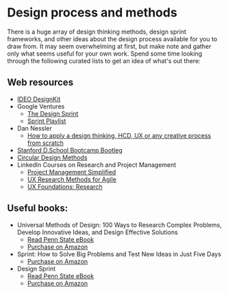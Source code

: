 # Design process and methods

There is a huge array of design thinking methods, design sprint frameworks, and other ideas about the design process available for you to draw from. It may seem overwhelming at first, but make note and gather only what seems useful for your own work. Spend some time looking through the following curated lists to get an idea of what's out there:

## Web resources

- [IDEO DesignKit](http://www.designkit.org/methods)
- Google Ventures 
  - [The Design Sprint](http://www.gv.com/sprint/)
  - [Sprint Playlist](https://www.youtube.com/watch?v=Fc6A2WuEkZI&list=PLQjb7PbWSDVZv_CEfvpK6UzC0vJhBGgGg)
- Dan Nessler
  - [How to apply a design thinking, HCD, UX or any creative process from scratch](https://medium.com/digital-experience-design/how-to-apply-a-design-thinking-hcd-ux-or-any-creative-process-from-scratch-b8786efbf812)
- [Stanford D.School Bootcamp Bootleg](https://dschool.stanford.edu/resources/the-bootcamp-bootleg)
- [Circular Design Methods](https://www.circulardesignguide.com/methods)
- LinkedIn Courses on Research and Project Management
  - [Project Management Simplified ](https://www.linkedin.com/learning/project-management-simplified-2/introduction-to-the-12-step-process?u=76811570)
  - [UX Research Methods for Agile](https://www.linkedin.com/learning/ux-research-for-agile-teams/welcome?u=76811570)
  - [UX Foundations: Research](https://www.linkedin.com/learning/ux-foundations-research/welcome?u=76811570)

## Useful books:

- Universal Methods of Design: 100 Ways to Research Complex Problems, Develop Innovative Ideas, and Design Effective Solutions 
  - [Read Penn State eBook](https://ebookcentral.proquest.com/lib/pensu/detail.action?docID=3399583)
  - [Purchase on Amazon](https://www.amazon.com/Universal-Methods-Design-Innovative-Effective/dp/1592537561)
- Sprint: How to Solve Big Problems and Test New Ideas in Just Five Days
  - [Purchase on Amazon](https://www.amazon.com/Sprint-Solve-Problems-Test-Ideas/dp/150112174X/)
- Design Sprint
  - [Read Penn State eBook](https://ebookcentral.proquest.com/lib/pensu/detail.action?docID=4333774&query=design+sprint)
  - [Purchase on Amazon](https://www.amazon.com/Design-Sprint-Practical-Guidebook-Building/dp/1491923172)